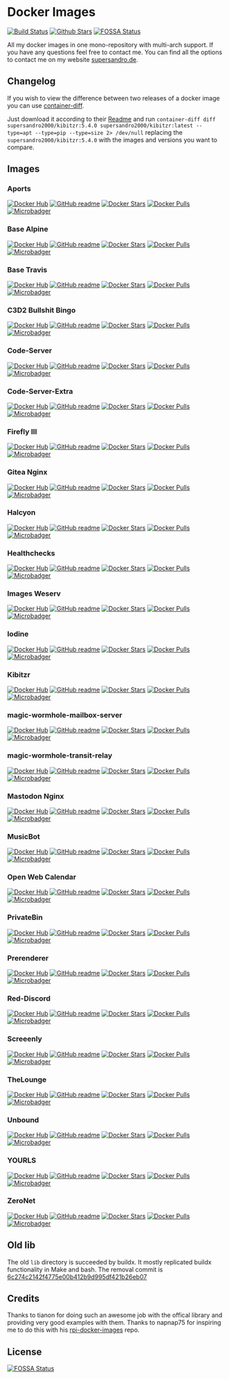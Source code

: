 # Docker Images

[![Build Status](https://img.shields.io/travis/SuperSandro2000/docker-images.svg?maxAge=43200)](https://travis-ci.org/SuperSandro2000/docker-images)
[![Github Stars](https://img.shields.io/github/stars/supersandro2000/docker-images.svg?maxAge=43200&label=Github%20Stars)](https://github.com/SuperSandro2000/docker-images)
[![FOSSA Status](https://app.fossa.io/api/projects/git%2Bgithub.com%2FSuperSandro2000%2Fdocker-images.svg?type=shield)](https://app.fossa.io/projects/git%2Bgithub.com%2FSuperSandro2000%2Fdocker-images)

All my docker images in one mono-repository with multi-arch support.
If you have any questions feel free to contact me. You can find all the options to contact me on my website [supersandro.de](https://supersandro.de/).

## Changelog

If you wish to view the difference between two releases of a docker image you can use [container-diff](https://github.com/GoogleContainerTools/container-diff).

Just download it according to their [Readme](https://github.com/GoogleContainerTools/container-diff#installation) and run `container-diff diff supersandro2000/kibitzr:5.4.0 supersandro2000/kibitzr:latest --type=apt --type=pip --type=size 2> /dev/null` replacing the `supersandro2000/kibitzr:5.4.0` with the images and versions you want to compare.

## Images

### Aports

[![Docker Hub](https://img.shields.io/badge/Docker-hub-blue.svg)](https://hub.docker.com/r/supersandro2000/aports/)
[![GitHub readme](https://img.shields.io/badge/GitHub-readme-blue.svg)](https://github.com/SuperSandro2000/docker-images/blob/master/aports/README.md)
[![Docker Stars](https://img.shields.io/docker/stars/supersandro2000/aports.svg?label=Docker%20Stars&maxAge=43200)](https://hub.docker.com/r/supersandro2000/aports/)
[![Docker Pulls](https://img.shields.io/docker/pulls/supersandro2000/aports.svg?label=Docker%20Pulls&maxAge=43200)](https://hub.docker.com/r/supersandro2000/aports/)
[![Microbadger](https://images.microbadger.com/badges/image/supersandro2000/aports.svg)](https://microbadger.com/images/supersandro2000/aports)

### Base Alpine

[![Docker Hub](https://img.shields.io/badge/Docker-hub-blue.svg)](https://hub.docker.com/r/supersandro2000/base-alpine/)
[![GitHub readme](https://img.shields.io/badge/GitHub-readme-blue.svg)](https://github.com/SuperSandro2000/docker-images/blob/master/base-alpine/README.md)
[![Docker Stars](https://img.shields.io/docker/stars/supersandro2000/base-alpine.svg?label=Docker%20Stars&maxAge=43200)](https://hub.docker.com/r/supersandro2000/base-alpine/)
[![Docker Pulls](https://img.shields.io/docker/pulls/supersandro2000/base-alpine.svg?label=Docker%20Pulls&maxAge=43200)](https://hub.docker.com/r/supersandro2000/base-alpine/)
[![Microbadger](https://images.microbadger.com/badges/image/supersandro2000/base-alpine.svg)](https://microbadger.com/images/supersandro2000/base-alpine)

### Base Travis

[![Docker Hub](https://img.shields.io/badge/Docker-hub-blue.svg)](https://hub.docker.com/r/supersandro2000/base-travis/)
[![GitHub readme](https://img.shields.io/badge/GitHub-readme-blue.svg)](https://github.com/SuperSandro2000/docker-images/blob/master/base-travis/README.md)
[![Docker Stars](https://img.shields.io/docker/stars/supersandro2000/base-travis.svg?label=Docker%20Stars&maxAge=43200)](https://hub.docker.com/r/supersandro2000/base-travis/)
[![Docker Pulls](https://img.shields.io/docker/pulls/supersandro2000/base-travis.svg?label=Docker%20Pulls&maxAge=43200)](https://hub.docker.com/r/supersandro2000/base-travis/)
[![Microbadger](https://images.microbadger.com/badges/image/supersandro2000/base-travis.svg)](https://microbadger.com/images/supersandro2000/base-travis)

### C3D2 Bullshit Bingo

[![Docker Hub](https://img.shields.io/badge/Docker-hub-blue.svg)](https://hub.docker.com/r/supersandro2000/c3d2-bullshit-bingo/)
[![GitHub readme](https://img.shields.io/badge/GitHub-readme-blue.svg)](https://github.com/SuperSandro2000/docker-images/blob/master/c3d2-bullshit-bingo/README.md)
[![Docker Stars](https://img.shields.io/docker/stars/supersandro2000/c3d2-bullshit-bingo.svg?label=Docker%20Stars&maxAge=43200)](https://hub.docker.com/r/supersandro2000/c3d2-bullshit-bingo/)
[![Docker Pulls](https://img.shields.io/docker/pulls/supersandro2000/c3d2-bullshit-bingo.svg?label=Docker%20Pulls&maxAge=43200)](https://hub.docker.com/r/supersandro2000/c3d2-bullshit-bingo/)
[![Microbadger](https://images.microbadger.com/badges/image/supersandro2000/c3d2-bullshit-bingo.svg)](https://microbadger.com/images/supersandro2000/c3d2-bullshit-bingo)

### Code-Server

[![Docker Hub](https://img.shields.io/badge/Docker-hub-blue.svg)](https://hub.docker.com/r/supersandro2000/code-server/)
[![GitHub readme](https://img.shields.io/badge/GitHub-readme-blue.svg)](https://github.com/SuperSandro2000/docker-images/blob/master/code-server/README.md)
[![Docker Stars](https://img.shields.io/docker/stars/supersandro2000/code-server.svg?label=Docker%20Stars&maxAge=43200)](https://hub.docker.com/r/supersandro2000/code-server/)
[![Docker Pulls](https://img.shields.io/docker/pulls/supersandro2000/code-server.svg?label=Docker%20Pulls&maxAge=43200)](https://hub.docker.com/r/supersandro2000/code-server/)
[![Microbadger](https://images.microbadger.com/badges/image/supersandro2000/code-server.svg)](https://microbadger.com/images/supersandro2000/code-server)

### Code-Server-Extra

[![Docker Hub](https://img.shields.io/badge/Docker-hub-blue.svg)](https://hub.docker.com/r/supersandro2000/code-server-extra/)
[![GitHub readme](https://img.shields.io/badge/GitHub-readme-blue.svg)](https://github.com/SuperSandro2000/docker-images/blob/master/code-server-extra/README.md)
[![Docker Stars](https://img.shields.io/docker/stars/supersandro2000/code-server-extra.svg?label=Docker%20Stars&maxAge=43200)](https://hub.docker.com/r/supersandro2000/code-server-extra/)
[![Docker Pulls](https://img.shields.io/docker/pulls/supersandro2000/code-server-extra.svg?label=Docker%20Pulls&maxAge=43200)](https://hub.docker.com/r/supersandro2000/code-server-extra/)
[![Microbadger](https://images.microbadger.com/badges/image/supersandro2000/code-server-extra.svg)](https://microbadger.com/images/supersandro2000/code-server-extra)

### Firefly III

[![Docker Hub](https://img.shields.io/badge/Docker-hub-blue.svg)](https://hub.docker.com/r/supersandro2000/firefly-iii/)
[![GitHub readme](https://img.shields.io/badge/GitHub-readme-blue.svg)](https://github.com/SuperSandro2000/docker-images/blob/master/firefly-iii/README.md)
[![Docker Stars](https://img.shields.io/docker/stars/supersandro2000/firefly-iii.svg?label=Docker%20Stars&maxAge=43200)](https://hub.docker.com/r/supersandro2000/firefly-iii/)
[![Docker Pulls](https://img.shields.io/docker/pulls/supersandro2000/firefly-iii.svg?label=Docker%20Pulls&maxAge=43200)](https://hub.docker.com/r/supersandro2000/firefly-iii/)
[![Microbadger](https://images.microbadger.com/badges/image/supersandro2000/firefly-iii.svg)](https://microbadger.com/images/supersandro2000/firefly-iii)

### Gitea Nginx

[![Docker Hub](https://img.shields.io/badge/Docker-hub-blue.svg)](https://hub.docker.com/r/supersandro2000/gitea-nginx/)
[![GitHub readme](https://img.shields.io/badge/GitHub-readme-blue.svg)](https://github.com/SuperSandro2000/docker-images/blob/master/gitea-nginx/README.md)
[![Docker Stars](https://img.shields.io/docker/stars/supersandro2000/gitea-nginx.svg?label=Docker%20Stars&maxAge=43200)](https://hub.docker.com/r/supersandro2000/gitea-nginx/)
[![Docker Pulls](https://img.shields.io/docker/pulls/supersandro2000/gitea-nginx.svg?label=Docker%20Pulls&maxAge=43200)](https://hub.docker.com/r/supersandro2000/gitea-nginx/)
[![Microbadger](https://images.microbadger.com/badges/image/supersandro2000/gitea-nginx.svg)](https://microbadger.com/images/supersandro2000/gitea-nginx)

### Halcyon

[![Docker Hub](https://img.shields.io/badge/Docker-hub-blue.svg)](https://hub.docker.com/r/supersandro2000/halcyon/)
[![GitHub readme](https://img.shields.io/badge/GitHub-readme-blue.svg)](https://github.com/SuperSandro2000/docker-images/blob/master/halcyon/README.md)
[![Docker Stars](https://img.shields.io/docker/stars/supersandro2000/halcyon.svg?label=Docker%20Stars&maxAge=43200)](https://hub.docker.com/r/supersandro2000/halcyon/)
[![Docker Pulls](https://img.shields.io/docker/pulls/supersandro2000/halcyon.svg?label=Docker%20Pulls&maxAge=43200)](https://hub.docker.com/r/supersandro2000/halcyon/)
[![Microbadger](https://images.microbadger.com/badges/image/supersandro2000/halcyon.svg)](https://microbadger.com/images/supersandro2000/halcyon)

### Healthchecks

[![Docker Hub](https://img.shields.io/badge/Docker-hub-blue.svg)](https://hub.docker.com/r/supersandro2000/healthchecks/)
[![GitHub readme](https://img.shields.io/badge/GitHub-readme-blue.svg)](https://github.com/SuperSandro2000/docker-images/blob/master/healthchecks/README.md)
[![Docker Stars](https://img.shields.io/docker/stars/supersandro2000/healthchecks.svg?label=Docker%20Stars&maxAge=43200)](https://hub.docker.com/r/supersandro2000/healthchecks/)
[![Docker Pulls](https://img.shields.io/docker/pulls/supersandro2000/healthchecks.svg?label=Docker%20Pulls&maxAge=43200)](https://hub.docker.com/r/supersandro2000/healthchecks/)
[![Microbadger](https://images.microbadger.com/badges/image/supersandro2000/healthchecks.svg)](https://microbadger.com/images/supersandro2000/healthchecks)

### Images Weserv

[![Docker Hub](https://img.shields.io/badge/Docker-hub-blue.svg)](https://hub.docker.com/r/supersandro2000/images-weserv/)
[![GitHub readme](https://img.shields.io/badge/GitHub-readme-blue.svg)](https://github.com/SuperSandro2000/docker-images/blob/master/images-weserv/README.md)
[![Docker Stars](https://img.shields.io/docker/stars/supersandro2000/images-weserv.svg?label=Docker%20Stars&maxAge=43200)](https://hub.docker.com/r/supersandro2000/images-weserv/)
[![Docker Pulls](https://img.shields.io/docker/pulls/supersandro2000/images-weserv.svg?label=Docker%20Pulls&maxAge=43200)](https://hub.docker.com/r/supersandro2000/images-weserv/)
[![Microbadger](https://images.microbadger.com/badges/image/supersandro2000/images-weserv.svg)](https://microbadger.com/images/supersandro2000/images-weserv)

### Iodine

[![Docker Hub](https://img.shields.io/badge/Docker-hub-blue.svg)](https://hub.docker.com/r/supersandro2000/iodine/)
[![GitHub readme](https://img.shields.io/badge/GitHub-readme-blue.svg)](https://github.com/SuperSandro2000/docker-images/blob/master/iodine/README.md)
[![Docker Stars](https://img.shields.io/docker/stars/supersandro2000/iodine.svg?label=Docker%20Stars&maxAge=43200)](https://hub.docker.com/r/supersandro2000/iodine/)
[![Docker Pulls](https://img.shields.io/docker/pulls/supersandro2000/iodine.svg?label=Docker%20Pulls&maxAge=43200)](https://hub.docker.com/r/supersandro2000/iodine/)
[![Microbadger](https://images.microbadger.com/badges/image/supersandro2000/iodine.svg)](https://microbadger.com/images/supersandro2000/iodine)

### Kibitzr

[![Docker Hub](https://img.shields.io/badge/Docker-hub-blue.svg)](https://hub.docker.com/r/supersandro2000/kibitzr/)
[![GitHub readme](https://img.shields.io/badge/GitHub-readme-blue.svg)](https://github.com/SuperSandro2000/docker-images/blob/master/kibitzr/README.md)
[![Docker Stars](https://img.shields.io/docker/stars/supersandro2000/kibitzr.svg?label=Docker%20Stars&maxAge=43200)](https://hub.docker.com/r/supersandro2000/kibitzr/)
[![Docker Pulls](https://img.shields.io/docker/pulls/supersandro2000/kibitzr.svg?label=Docker%20Pulls&maxAge=43200)](https://hub.docker.com/r/supersandro2000/kibitzr/)
[![Microbadger](https://images.microbadger.com/badges/image/supersandro2000/kibitzr.svg)](https://microbadger.com/images/supersandro2000/kibitzr)

### magic-wormhole-mailbox-server

[![Docker Hub](https://img.shields.io/badge/Docker-hub-blue.svg)](https://hub.docker.com/r/supersandro2000/magic-wormhole-mailbox-server/)
[![GitHub readme](https://img.shields.io/badge/GitHub-readme-blue.svg)](https://github.com/SuperSandro2000/docker-images/blob/master/magic-wormhole-mailbox-server/README.md)
[![Docker Stars](https://img.shields.io/docker/stars/supersandro2000/magic-wormhole-mailbox-server.svg?label=Docker%20Stars&maxAge=43200)](https://hub.docker.com/r/supersandro2000/magic-wormhole-mailbox-server/)
[![Docker Pulls](https://img.shields.io/docker/pulls/supersandro2000/magic-wormhole-mailbox-server.svg?label=Docker%20Pulls&maxAge=43200)](https://hub.docker.com/r/supersandro2000/magic-wormhole-mailbox-server/)
[![Microbadger](https://images.microbadger.com/badges/image/supersandro2000/magic-wormhole-mailbox-server.svg)](https://microbadger.com/images/supersandro2000/magic-wormhole-mailbox-server)

### magic-wormhole-transit-relay

[![Docker Hub](https://img.shields.io/badge/Docker-hub-blue.svg)](https://hub.docker.com/r/supersandro2000/magic-wormhole-transit-relay/)
[![GitHub readme](https://img.shields.io/badge/GitHub-readme-blue.svg)](https://github.com/SuperSandro2000/docker-images/blob/master/magic-wormhole-transit-relay/README.md)
[![Docker Stars](https://img.shields.io/docker/stars/supersandro2000/magic-wormhole-transit-relay.svg?label=Docker%20Stars&maxAge=43200)](https://hub.docker.com/r/supersandro2000/magic-wormhole-transit-relay/)
[![Docker Pulls](https://img.shields.io/docker/pulls/supersandro2000/magic-wormhole-transit-relay.svg?label=Docker%20Pulls&maxAge=43200)](https://hub.docker.com/r/supersandro2000/magic-wormhole-transit-relay/)
[![Microbadger](https://images.microbadger.com/badges/image/supersandro2000/magic-wormhole-transit-relay.svg)](https://microbadger.com/images/supersandro2000/magic-wormhole-transit-relay)

### Mastodon Nginx

[![Docker Hub](https://img.shields.io/badge/Docker-hub-blue.svg)](https://hub.docker.com/r/supersandro2000/mastodon-nginx/)
[![GitHub readme](https://img.shields.io/badge/GitHub-readme-blue.svg)](https://github.com/SuperSandro2000/docker-images/blob/master/mastodon-nginx/README.md)
[![Docker Stars](https://img.shields.io/docker/stars/supersandro2000/mastodon-nginx.svg?label=Docker%20Stars&maxAge=43200)](https://hub.docker.com/r/supersandro2000/mastodon-nginx/)
[![Docker Pulls](https://img.shields.io/docker/pulls/supersandro2000/mastodon-nginx.svg?label=Docker%20Pulls&maxAge=43200)](https://hub.docker.com/r/supersandro2000/mastodon-nginx/)
[![Microbadger](https://images.microbadger.com/badges/image/supersandro2000/mastodon-nginx.svg)](https://microbadger.com/images/supersandro2000/mastodon-nginx)

### MusicBot

[![Docker Hub](https://img.shields.io/badge/Docker-hub-blue.svg)](https://hub.docker.com/r/supersandro2000/musicbot/)
[![GitHub readme](https://img.shields.io/badge/GitHub-readme-blue.svg)](https://github.com/SuperSandro2000/docker-images/blob/master/musicbot/README.md)
[![Docker Stars](https://img.shields.io/docker/stars/supersandro2000/musicbot.svg?label=Docker%20Stars&maxAge=43200)](https://hub.docker.com/r/supersandro2000/musicbot/)
[![Docker Pulls](https://img.shields.io/docker/pulls/supersandro2000/musicbot.svg?label=Docker%20Pulls&maxAge=43200)](https://hub.docker.com/r/supersandro2000/musicbot/)
[![Microbadger](https://images.microbadger.com/badges/image/supersandro2000/musicbot.svg)](https://microbadger.com/images/supersandro2000/musicbot)

### Open Web Calendar

[![Docker Hub](https://img.shields.io/badge/Docker-hub-blue.svg)](https://hub.docker.com/r/supersandro2000/open-web-calendar/)
[![GitHub readme](https://img.shields.io/badge/GitHub-readme-blue.svg)](https://github.com/SuperSandro2000/docker-images/blob/master/open-web-calendar/README.md)
[![Docker Stars](https://img.shields.io/docker/stars/supersandro2000/open-web-calendar.svg?label=Docker%20Stars&maxAge=43200)](https://hub.docker.com/r/supersandro2000/open-web-calendar/)
[![Docker Pulls](https://img.shields.io/docker/pulls/supersandro2000/open-web-calendar.svg?label=Docker%20Pulls&maxAge=43200)](https://hub.docker.com/r/supersandro2000/open-web-calendar/)
[![Microbadger](https://images.microbadger.com/badges/image/supersandro2000/open-web-calendar.svg)](https://microbadger.com/images/supersandro2000/open-web-calendar)

### PrivateBin

[![Docker Hub](https://img.shields.io/badge/Docker-hub-blue.svg)](https://hub.docker.com/r/supersandro2000/privatebin/)
[![GitHub readme](https://img.shields.io/badge/GitHub-readme-blue.svg)](https://github.com/SuperSandro2000/docker-images/blob/master/privatebin/README.md)
[![Docker Stars](https://img.shields.io/docker/stars/supersandro2000/privatebin.svg?label=Docker%20Stars&maxAge=43200)](https://hub.docker.com/r/supersandro2000/privatebin/)
[![Docker Pulls](https://img.shields.io/docker/pulls/supersandro2000/privatebin.svg?label=Docker%20Pulls&maxAge=43200)](https://hub.docker.com/r/supersandro2000/privatebin/)
[![Microbadger](https://images.microbadger.com/badges/image/supersandro2000/privatebin.svg)](https://microbadger.com/images/supersandro2000/privatebin)

### Prerenderer

[![Docker Hub](https://img.shields.io/badge/Docker-hub-blue.svg)](https://hub.docker.com/r/supersandro2000/prerenderer/)
[![GitHub readme](https://img.shields.io/badge/GitHub-readme-blue.svg)](https://github.com/SuperSandro2000/docker-images/blob/master/prerenderer/README.md)
[![Docker Stars](https://img.shields.io/docker/stars/supersandro2000/prerenderer.svg?label=Docker%20Stars&maxAge=43200)](https://hub.docker.com/r/supersandro2000/prerenderer/)
[![Docker Pulls](https://img.shields.io/docker/pulls/supersandro2000/prerenderer.svg?label=Docker%20Pulls&maxAge=43200)](https://hub.docker.com/r/supersandro2000/prerenderer/)
[![Microbadger](https://images.microbadger.com/badges/image/supersandro2000/prerenderer.svg)](https://microbadger.com/images/supersandro2000/prerenderer)

### Red-Discord

[![Docker Hub](https://img.shields.io/badge/Docker-hub-blue.svg)](https://hub.docker.com/r/supersandro2000/reddiscord/)
[![GitHub readme](https://img.shields.io/badge/GitHub-readme-blue.svg)](https://github.com/SuperSandro2000/docker-images/blob/master/reddiscord/README.md)
[![Docker Stars](https://img.shields.io/docker/stars/supersandro2000/reddiscord.svg?label=Docker%20Stars&maxAge=43200)](https://hub.docker.com/r/supersandro2000/reddiscord/)
[![Docker Pulls](https://img.shields.io/docker/pulls/supersandro2000/reddiscord.svg?label=Docker%20Pulls&maxAge=43200)](https://hub.docker.com/r/supersandro2000/reddiscord/)
[![Microbadger](https://images.microbadger.com/badges/image/supersandro2000/reddiscord.svg)](https://microbadger.com/images/supersandro2000/reddiscord)

### Screeenly

[![Docker Hub](https://img.shields.io/badge/Docker-hub-blue.svg)](https://hub.docker.com/r/supersandro2000/screeenly/)
[![GitHub readme](https://img.shields.io/badge/GitHub-readme-blue.svg)](https://github.com/SuperSandro2000/docker-images/blob/master/screeenly/README.md)
[![Docker Stars](https://img.shields.io/docker/stars/supersandro2000/screeenly.svg?label=Docker%20Stars&maxAge=43200)](https://hub.docker.com/r/supersandro2000/screeenly/)
[![Docker Pulls](https://img.shields.io/docker/pulls/supersandro2000/screeenly.svg?label=Docker%20Pulls&maxAge=43200)](https://hub.docker.com/r/supersandro2000/screeenly/)
[![Microbadger](https://images.microbadger.com/badges/image/supersandro2000/screeenly.svg)](https://microbadger.com/images/supersandro2000/screeenly)

### TheLounge

[![Docker Hub](https://img.shields.io/badge/Docker-hub-blue.svg)](https://hub.docker.com/r/supersandro2000/thelounge/)
[![GitHub readme](https://img.shields.io/badge/GitHub-readme-blue.svg)](https://github.com/SuperSandro2000/docker-images/blob/master/thelounge/README.md)
[![Docker Stars](https://img.shields.io/docker/stars/supersandro2000/thelounge.svg?label=Docker%20Stars&maxAge=43200)](https://hub.docker.com/r/supersandro2000/thelounge/)
[![Docker Pulls](https://img.shields.io/docker/pulls/supersandro2000/thelounge.svg?label=Docker%20Pulls&maxAge=43200)](https://hub.docker.com/r/supersandro2000/thelounge/)
[![Microbadger](https://images.microbadger.com/badges/image/supersandro2000/thelounge.svg)](https://microbadger.com/images/supersandro2000/thelounge)

### Unbound

[![Docker Hub](https://img.shields.io/badge/Docker-hub-blue.svg)](https://hub.docker.com/r/supersandro2000/unbound/)
[![GitHub readme](https://img.shields.io/badge/GitHub-readme-blue.svg)](https://github.com/SuperSandro2000/docker-images/blob/master/unbound/README.md)
[![Docker Stars](https://img.shields.io/docker/stars/supersandro2000/unbound.svg?label=Docker%20Stars&maxAge=43200)](https://hub.docker.com/r/supersandro2000/unbound/)
[![Docker Pulls](https://img.shields.io/docker/pulls/supersandro2000/unbound.svg?label=Docker%20Pulls&maxAge=43200)](https://hub.docker.com/r/supersandro2000/unbound/)
[![Microbadger](https://images.microbadger.com/badges/image/supersandro2000/unbound.svg)](https://microbadger.com/images/supersandro2000/unbound)

### YOURLS

[![Docker Hub](https://img.shields.io/badge/Docker-hub-blue.svg)](https://hub.docker.com/r/supersandro2000/yourls/)
[![GitHub readme](https://img.shields.io/badge/GitHub-readme-blue.svg)](https://github.com/SuperSandro2000/docker-images/blob/master/yourls/README.md)
[![Docker Stars](https://img.shields.io/docker/stars/supersandro2000/yourls.svg?label=Docker%20Stars&maxAge=43200)](https://hub.docker.com/r/supersandro2000/yourls/)
[![Docker Pulls](https://img.shields.io/docker/pulls/supersandro2000/yourls.svg?label=Docker%20Pulls&maxAge=43200)](https://hub.docker.com/r/supersandro2000/yourls/)
[![Microbadger](https://images.microbadger.com/badges/image/supersandro2000/yourls.svg)](https://microbadger.com/images/supersandro2000/yourls)

### ZeroNet

[![Docker Hub](https://img.shields.io/badge/Docker-hub-blue.svg)](https://hub.docker.com/r/supersandro2000/zeronet/)
[![GitHub readme](https://img.shields.io/badge/GitHub-readme-blue.svg)](https://github.com/SuperSandro2000/docker-images/blob/master/zeronet/README.md)
[![Docker Stars](https://img.shields.io/docker/stars/supersandro2000/zeronet.svg?label=Docker%20Stars&maxAge=43200)](https://hub.docker.com/r/supersandro2000/zeronet/)
[![Docker Pulls](https://img.shields.io/docker/pulls/supersandro2000/zeronet.svg?label=Docker%20Pulls&maxAge=43200)](https://hub.docker.com/r/supersandro2000/zeronet/)
[![Microbadger](https://images.microbadger.com/badges/image/supersandro2000/zeronet.svg)](https://microbadger.com/images/supersandro2000/zeronet)

## Old lib

The old ``lib`` directory is succeeded by buildx. It mostly replicated buildx functionality in Make and bash. The removal commit is [6c274c2142f4775e00b412b9d995df421b26eb07](https://github.com/SuperSandro2000/docker-images/commit/6c274c2142f4775e00b412b9d995df421b26eb07)

## Credits

Thanks to tianon for doing such an awesome job with the offical library and providing very good examples with them.
Thanks to napnap75 for inspiring me to do this with his [rpi-docker-images](https://github.com/napnap75/rpi-docker-images/) repo.

## License

[![FOSSA Status](https://app.fossa.io/api/projects/git%2Bgithub.com%2FSuperSandro2000%2Fdocker-images.svg)](https://app.fossa.io/projects/git%2Bgithub.com%2FSuperSandro2000%2Fdocker-images)

